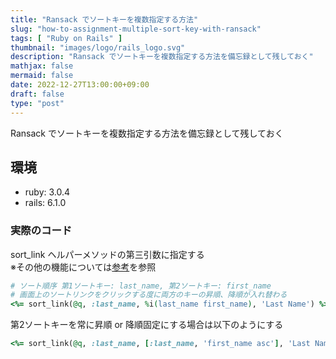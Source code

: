 ```yaml
---
title: "Ransack でソートキーを複数指定する方法"
slug: "how-to-assignment-multiple-sort-key-with-ransack"
tags: [ "Ruby on Rails" ]
thumbnail: "images/logo/rails_logo.svg"
description: "Ransack でソートキーを複数指定する方法を備忘録として残しておく"
mathjax: false
mermaid: false
date: 2022-12-27T13:00:00+09:00
draft: false
type: "post"
---
```


Ransack でソートキーを複数指定する方法を備忘録として残しておく

## 環境

* ruby: 3.0.4
* rails: 6.1.0

### 実際のコード

sort_link ヘルパーメソッドの第三引数に指定する  
※その他の機能については[参考](https://activerecord-hackery.github.io/ransack/getting-started/simple-mode/#search-link-helper)を参照

```rb
# ソート順序 第1ソートキー: last_name, 第2ソートキー: first_name
# 画面上のソートリンクをクリックする度に両方のキーの昇順、降順が入れ替わる
<%= sort_link(@q, :last_name, %i(last_name first_name), 'Last Name') %>
```

第2ソートキーを常に昇順 or 降順固定にする場合は以下のようにする

```rb
<%= sort_link(@q, :last_name, [:last_name, 'first_name asc'], 'Last Name') %>
```

